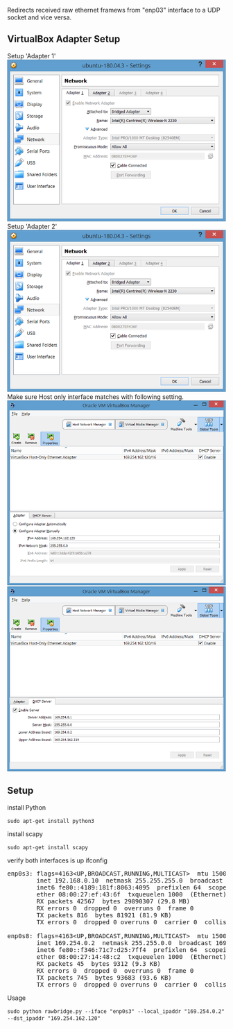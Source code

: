 Redirects received raw ethernet framews from "enp03" interface to a UDP socket and vice versa.

VirtualBox Adapter Setup
----------------
Setup 'Adapter 1' 
<br>![adapter1](adapter1.png)<br>
Setup 'Adapter 2'
<br>![adapter2](adapter1.png)<br>
Make sure Host only interface matches with following setting.
<br>![host_interface1](host_interface1.png)
<br>![host_interface2](host_interface2.png)

Setup
-----
install Python

    sudo apt-get install python3

install scapy

    sudo apt-get install scapy

verify both interfaces is up
    ifconfig
<pre>enp0s3: flags=4163&lt;UP,BROADCAST,RUNNING,MULTICAST&gt;  mtu 1500
        inet 192.168.0.10  netmask 255.255.255.0  broadcast 192.168.0.255
        inet6 fe80::4189:181f:8063:4095  prefixlen 64  scopeid 0x20&lt;link&gt;
        ether 08:00:27:ef:43:6f  txqueuelen 1000  (Ethernet)
        RX packets 42567  bytes 29890307 (29.8 MB)
        RX errors 0  dropped 0  overruns 0  frame 0
        TX packets 816  bytes 81921 (81.9 KB)
        TX errors 0  dropped 0 overruns 0  carrier 0  collisions 0

enp0s8: flags=4163&lt;UP,BROADCAST,RUNNING,MULTICAST&gt;  mtu 1500
        inet 169.254.0.2  netmask 255.255.0.0  broadcast 169.254.255.255
        inet6 fe80::f346:71c7:d25:7ff4  prefixlen 64  scopeid 0x20&lt;link&gt;
        ether 08:00:27:14:48:c2  txqueuelen 1000  (Ethernet)
        RX packets 45  bytes 9312 (9.3 KB)
        RX errors 0  dropped 0  overruns 0  frame 0
        TX packets 745  bytes 93683 (93.6 KB)
        TX errors 0  dropped 0 overruns 0  carrier 0  collisions 0</pre>

Usage

    sudo python rawbridge.py --iface "enp0s3" --local_ipaddr "169.254.0.2" --dst_ipaddr "169.254.162.120"

